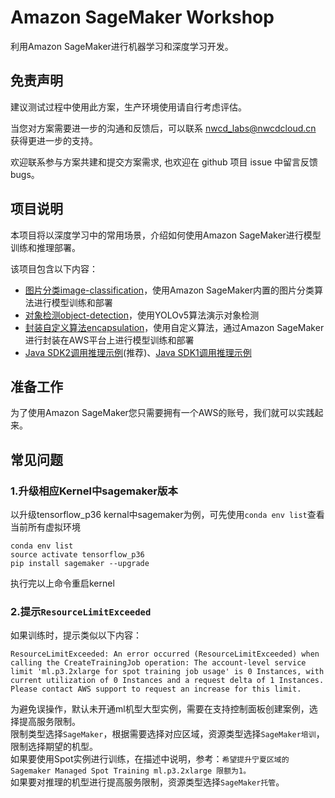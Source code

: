# Amazon SageMaker Workshop
利用Amazon SageMaker进行机器学习和深度学习开发。
## 免责声明
建议测试过程中使用此方案，生产环境使用请自行考虑评估。

当您对方案需要进一步的沟通和反馈后，可以联系 nwcd_labs@nwcdcloud.cn 获得更进一步的支持。

欢迎联系参与方案共建和提交方案需求, 也欢迎在 github 项目 issue 中留言反馈 bugs。

## 项目说明
本项目将以深度学习中的常用场景，介绍如何使用Amazon SageMaker进行模型训练和推理部署。

该项目包含以下内容：
* [图片分类image-classification](image-classification)，使用Amazon SageMaker内置的图片分类算法进行模型训练和部署
* [对象检测object-detection](object-detection)，使用YOLOv5算法演示对象检测
* [封装自定义算法encapsulation](encapsulation)，使用自定义算法，通过Amazon SageMaker进行封装在AWS平台上进行模型训练和部署
* [Java SDK2调用推理示例](Java2)(推荐)、[Java SDK1调用推理示例](Java)

## 准备工作
为了使用Amazon SageMaker您只需要拥有一个AWS的账号，我们就可以实践起来。

## 常见问题
### 1.升级相应Kernel中sagemaker版本
以升级tensorflow_p36 kernal中sagemaker为例，可先使用`conda env list`查看当前所有虚拟环境
```
conda env list
source activate tensorflow_p36
pip install sagemaker --upgrade
```
执行完以上命令重启kernel
### 2.提示`ResourceLimitExceeded`
如果训练时，提示类似以下内容：
```
ResourceLimitExceeded: An error occurred (ResourceLimitExceeded) when calling the CreateTrainingJob operation: The account-level service limit 'ml.p3.2xlarge for spot training job usage' is 0 Instances, with current utilization of 0 Instances and a request delta of 1 Instances. Please contact AWS support to request an increase for this limit.
```
为避免误操作，默认未开通ml机型大型实例，需要在支持控制面板创建案例，选择提高服务限制。  
限制类型选择`SageMaker`，根据需要选择对应区域，资源类型选择`SageMaker培训`，限制选择期望的机型。  
如果要使用Spot实例进行训练，在描述中说明，参考：`希望提升宁夏区域的 Sagemaker Managed Spot Training ml.p3.2xlarge 限额为1。`  
如果要对推理的机型进行提高服务限制，资源类型选择`SageMaker托管`。